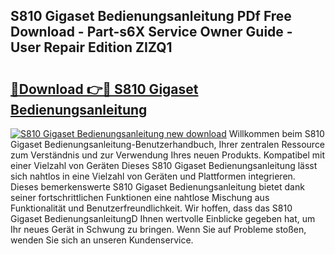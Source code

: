 ## S810 Gigaset Bedienungsanleitung PDf Free Download - Part-s6X Service Owner Guide - User Repair Edition ZIZQ1

# <h2><a href="http://df4839k.blite.top/?on=S810+Gigaset+Bedienungsanleitung">🔗Download 👉🔴 S810 Gigaset Bedienungsanleitung</a></h2>

[![S810 Gigaset Bedienungsanleitung new download](https://i.imgur.com/lujVjoI.png)](http://df4839k.blite.top/?on=S810+Gigaset+Bedienungsanleitung)
Willkommen beim S810 Gigaset Bedienungsanleitung-Benutzerhandbuch, Ihrer zentralen Ressource zum Verständnis und zur Verwendung Ihres neuen Produkts. Kompatibel mit einer Vielzahl von Geräten Dieses S810 Gigaset Bedienungsanleitung lässt sich nahtlos in eine Vielzahl von Geräten und Plattformen integrieren. Dieses bemerkenswerte S810 Gigaset Bedienungsanleitung bietet dank seiner fortschrittlichen Funktionen eine nahtlose Mischung aus Funktionalität und Benutzerfreundlichkeit. Wir hoffen, dass das S810 Gigaset BedienungsanleitungD Ihnen wertvolle Einblicke gegeben hat, um Ihr neues Gerät in Schwung zu bringen. Wenn Sie auf Probleme stoßen, wenden Sie sich an unseren Kundenservice.

